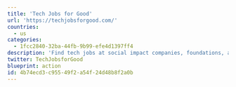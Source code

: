 ```yaml
---
title: 'Tech Jobs for Good'
url: 'https://techjobsforgood.com/'
countries:
  - us
categories:
  - 1fcc2840-32ba-44fb-9b99-efe4d1397ff4
description: 'Find tech jobs at social impact companies, foundations, and innovative nonprofits in the United States. They cover all sorts of impact areas, with Environment being one you can select. Some jobs are remote, some are in-office.'
twitter: TechJobsforGood
blueprint: action
id: 4b74ecd3-c955-49f2-a54f-24d48b8f2a0b
---
```

